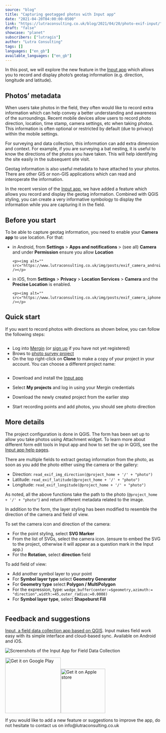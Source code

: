 ```yaml
---
source: "blog"
title: "Capturing geotagged photos with Input app"
date: "2021-04-20T04:00:00-0500"
link: "https://lutraconsulting.co.uk/blog/2021/04/20/photo-exif-input/"
draft: "false"
showcase: "planet"
subscribers: ["lutragis"]
author: "Lutra Consulting"
tags: []
languages: ["en_gb"]
available_languages: ["en_gb"]
---
```


<p>In this post, we will explore the new feature in the <a href="https://merginmaps.com/">Input app</a> which allows you to record and display photo’s geotag information (e.g. direction, longitude and latitude).</p>

<!-- more -->

<h2 id="photos-metadata">Photos’ metadata</h2>
<p>When users take photos in the field, they often would like to record extra information which can help convey a better understanding and awareness of the surroundings. Recent mobile devices allow users to record photo direction, location, time stamp, camera settings, etc when taking photos. This information is often optional or restricted by default (due to privacy) within the mobile settings.</p>

<p>For surveying and data collection, this information can add extra dimension and context. For example, if you are surveying a bat nesting, it is useful to know the directions of the photos you have taken. This will help identifying the site easily in the subsequent site visit.</p>

<p>Geotag information is also useful metadata to have attached to your photos. There are other GIS or non-GIS applications which can read and interoperate the information.</p>

<p>In the recent version of the <a href="https://merginmaps.com/">Input app</a>, we have added a feature which allows you record and display the geotag information. Combined with QGIS styling, you can create a very informative symbology to display the information while you are capturing it in the field.</p>

<h2 id="before-you-start">Before you start</h2>
<p>To be able to capture geotag information, you need to enable your <strong>Camera app</strong> to use location. For that:</p>

<ul>
  <li>
    <p>in Android, from <strong>Settings</strong> &gt; <strong>Apps and notifications</strong> &gt; (see all) <strong>Camera</strong> and under <strong>Permission</strong> ensure you allow <strong>Location</strong></p>

    <p><img alt="" src="https://www.lutraconsulting.co.uk/img/posts/exif_camera_android.png" /></p>
  </li>
  <li>
    <p>in iOS, from <strong>Settings</strong> &gt; <strong>Privacy</strong> &gt; <strong>Location Services</strong> &gt; <strong>Camera</strong> and the <strong>Precise Location</strong> is enabled.</p>

    <p><img alt="" src="https://www.lutraconsulting.co.uk/img/posts/exif_camera_iphone.png" /></p>
  </li>
</ul>

<h2 id="quick-start">Quick start</h2>
<p>If you want to record photos with directions as shown below, you can follow the following steps:</p>

<p><img alt="" src="https://www.lutraconsulting.co.uk/img/posts/exif_example_project.png" /></p>

<ul>
  <li>Log into <a href="https://merginmaps.com/">Mergin</a> (or <a href="https://merginmaps.com/">sign up</a> if you have not yet registered)</li>
  <li>Brows to <a href="https://merginmaps.com/projects/lutraconsulting/photo_survey/tree">photo survey project</a></li>
  <li>On the top right-click on <strong>Clone</strong> to make a copy of your project in your account. You can choose a different project name:</li>
</ul>

<p><img alt="" src="https://www.lutraconsulting.co.uk/img/posts/exif_clone_project_in_mergin.png" /></p>

<ul>
  <li>
    <p>Download and install the <a href="https://merginmaps.com/">Input app</a></p>
  </li>
  <li>
    <p>Select <strong>My projects</strong> and log in using your Mergin credentials</p>
  </li>
  <li>
    <p>Download the newly created project from the earlier step</p>
  </li>
  <li>
    <p>Start recording points and add photos, you should see photo direction</p>
  </li>
</ul>

<h2 id="more-details">More details</h2>

<p>The project configuration is done in QGIS. The form has been set up to allow you take photos using Attachment widget. To learn more about different form edit tools in Input app and how to set the up in QGIS, see the <a href="https://merginmaps.com/docs/howto/project/settingup_forms">Input app help pages</a>.</p>

<p>There are multiple fields to extract geotag information from the photo, as soon as you add the photo either using the camera or the gallery:</p>

<ul>
  <li>Direction: <code class="highlighter-rouge">read_exif_img_direction(@project_home + '/' + "photo")</code></li>
  <li>Latitude: <code class="highlighter-rouge">read_exif_latitude(@project_home + '/' + "photo")</code></li>
  <li>Longitude: <code class="highlighter-rouge">read_exif_longitude(@project_home + '/' + "photo")</code></li>
</ul>

<p>As noted, all the above functions take the path to the photo (<code class="highlighter-rouge">@project_home + '/' + "photo"</code>) and return different metadata related to the image.</p>

<p>In addition to the form, the layer styling has been modified to resemble the direction of the camera and field of view.</p>

<p>To set the camera icon and direction of the camera:</p>

<ul>
  <li>For the point styling, select <strong>SVG Marker</strong></li>
  <li>From the list of SVGs, select the camera icon. (ensure to embed the SVG to the project, otherwise it will appear as a question mark in the Input app.)</li>
  <li>For the <strong>Rotation</strong>, select <strong>direction</strong> field</li>
</ul>

<p>To add field of view:</p>

<ul>
  <li>Add another symbol layer to your point</li>
  <li>For <strong>Symbol layer type</strong> select <strong>Geometry Generator</strong></li>
  <li>For <strong>Geometry type</strong> select <strong>Polygon / MultiPolygon</strong></li>
  <li>For the expression, type:
<code class="highlighter-rouge">wedge_buffer(center:=$geometry,azimuth:= "direction",width:=45,outer_radius:=0.0008)</code></li>
  <li>For <strong>Symbol layer type</strong>, select <strong>Shapeburst Fill</strong></li>
</ul>

<p><img alt="" src="https://www.lutraconsulting.co.uk/img/posts/exif_layer_styling.png" /></p>

<h2 id="feedback-and-suggestions">Feedback and suggestions</h2>

<p><a href="https://merginmaps.com">Input, a field data collection app based on QGIS</a>. Input makes field work easy with its simple interface and cloud-based sync. Available on Android and iOS.</p>

<p><img alt="Screenshots of the Input App for Field Data Collection" src="https://www.lutraconsulting.co.uk/img/posts/input_app_for_field_data_collection.jpg" /></p>

<p><a href="https://play.google.com/store/apps/details?id=uk.co.lutraconsulting&amp;utm_source=lutra-atom&amp;utm_medium=lutra-blog&amp;utm_campaign=input"><img alt="Get it on Google Play" src="https://play.google.com/intl/en_us/badges/images/generic/en_badge_web_generic.png" width="180px" /></a><a href="https://apps.apple.com/us/app/input/id1478603559?ls=1&amp;utm_source=lutra-atom&amp;utm_medium=lutra-blog&amp;utm_campaign=input"><img alt="Get it on Apple store" src="https://www.lutraconsulting.co.uk/img/posts/App_Store.svg" style="padding-top: 0px;" width="144px" /></a></p>

<p>If you would like to add a new feature  or suggestions to improve the app, do not hesitate to contact us on info@lutraconsulting.co.uk</p>
